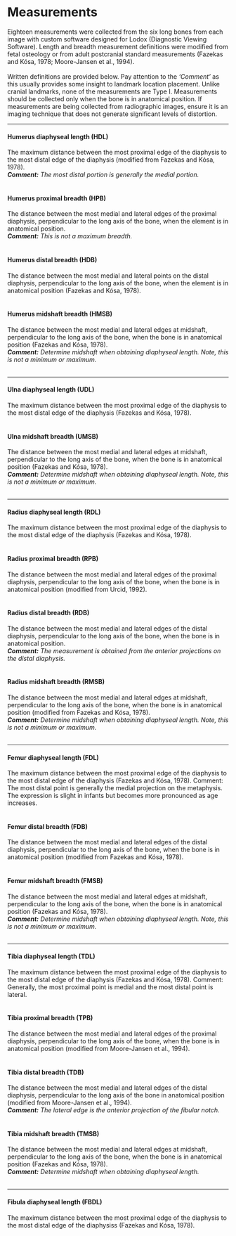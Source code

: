 # Measurements
Eighteen measurements were collected from the six long bones from each image with custom software designed for Lodox (Diagnostic Viewing Software). Length and breadth measurement definitions were modified from fetal osteology or from adult postcranial standard measurements (Fazekas and Kósa, 1978; Moore-Jansen et al., 1994). 
<br><br>
Written definitions are provided below. Pay attention to the *‘Comment’* as this usually provides some insight to landmark location placement. Unlike cranial landmarks, none of the measurements are Type I. Measurements should be collected only when the bone is in anatomical position. If measurements are being collected from radiographic images, ensure it is an imaging technique that does not generate significant levels of distortion.

---

#### Humerus diaphyseal length (HDL)
The maximum distance between the most proximal edge of the diaphysis to the most distal edge of the diaphysis (modified from Fazekas and Kósa, 1978).
<br>
*__Comment:__ The most distal portion is generally the medial portion.*
<br><br>

#### Humerus proximal breadth (HPB)
The distance between the most medial and lateral edges of the proximal diaphysis, perpendicular to the long axis of the bone, when the element is in anatomical position.
<br>
*__Comment:__ This is not a maximum breadth.*
<br><br>

#### Humerus distal breadth (HDB) 
The distance between the most medial and lateral points on the distal diaphysis, perpendicular to the long axis of the bone, when the element is in anatomical position (Fazekas and Kósa, 1978). 
<br><br>

#### Humerus midshaft breadth (HMSB) 
The distance between the most medial and lateral edges at midshaft, perpendicular to the long axis of the bone, when the bone is in anatomical position (Fazekas and Kósa, 1978).
<br>
*__Comment:__ Determine midshaft when obtaining diaphyseal length. Note, this is not a minimum or maximum.*
<br><br>

---

#### Ulna diaphyseal length (UDL) 
The maximum distance between the most proximal edge of the diaphysis to the most distal edge of the diaphysis (Fazekas and Kósa, 1978). 
<br><br>

#### Ulna midshaft breadth (UMSB) 
The distance between the most medial and lateral edges at midshaft, perpendicular to the long axis of the bone, when the bone is in anatomical position (Fazekas and Kósa, 1978).
<br>
*__Comment:__ Determine midshaft when obtaining diaphyseal length. Note, this is not a minimum or maximum.*
<br><br>

---

#### Radius diaphyseal length (RDL) 
The maximum distance between the most proximal edge of the diaphysis to the most distal edge of the diaphysis (Fazekas and Kósa, 1978). 
<br><br>

#### Radius proximal breadth (RPB) 
The distance between the most medial and lateral edges of the proximal diaphysis, perpendicular to the long axis of the bone, when the bone is in anatomical position (modified from Urcid, 1992). 
<br><br>

#### Radius distal breadth (RDB) 
The distance between the most medial and lateral edges of the distal diaphysis, perpendicular to the long axis of the bone, when the bone is in anatomical position.
<br>
*__Comment:__ The measurement is obtained from the anterior projections on the distal diaphysis.*
<br><br>

#### Radius midshaft breadth (RMSB) 
The distance between the most medial and lateral edges at midshaft, perpendicular to the long axis of the bone, when the bone is in anatomical position (modified from Fazekas and Kósa, 1978).
<br>
*__Comment:__ Determine midshaft when obtaining diaphyseal length. Note, this is not a minimum or maximum.*
<br><br>

---

#### Femur diaphyseal length (FDL) 
The maximum distance between the most proximal edge of the diaphysis to the most distal edge of the diaphysis (Fazekas and Kósa, 1978). Comment: The most distal point is generally the medial projection on the metaphysis. The expression is slight in infants but becomes more pronounced as age increases. 
<br><br>

#### Femur distal breadth (FDB) 
The distance between the most medial and lateral edges of the distal diaphysis, perpendicular to the long axis of the bone, when the bone is in anatomical position (modified from Fazekas and Kósa, 1978). 
<br><br>

#### Femur midshaft breadth (FMSB) 
The distance between the most medial and lateral edges at midshaft, perpendicular to the long axis of the bone, when the bone is in anatomical position (Fazekas and Kósa, 1978).
<br>
*__Comment:__ Determine midshaft when obtaining diaphyseal length. Note, this is not a minimum or maximum.*
<br><br>

---

#### Tibia diaphyseal length (TDL) 
The maximum distance between the most proximal edge of the diaphysis to the most distal edge of the diaphysis (Fazekas and Kósa, 1978). Comment: Generally, the most proximal point is medial and the most distal point is lateral. 
<br><br>

#### Tibia proximal breadth (TPB) 
The distance between the most medial and lateral edges of the proximal diaphysis, perpendicular to the long axis of the bone, when the bone is in anatomical position (modified from Moore-Jansen et al., 1994). 
<br><br>

#### Tibia distal breadth (TDB) 
The distance between the most medial and lateral edges of the distal diaphysis, perpendicular to the long axis of the bone in anatomical position (modified from Moore-Jansen et al., 1994).
<br>
*__Comment:__ The lateral edge is the anterior projection of the fibular notch.*
<br><br>

#### Tibia midshaft breadth (TMSB) 
The distance between the most medial and lateral edges at midshaft, perpendicular to the long axis of the bone, when the bone is in anatomical position (Fazekas and Kósa, 1978).
<br>
*__Comment:__ Determine midshaft when obtaining diaphyseal length.*
<br><br>

---

#### Fibula diaphyseal length (FBDL) 
The maximum distance between the most proximal edge of the diaphysis to the most distal edge of the diaphysiss (Fazekas and Kósa, 1978).
<br><br>

